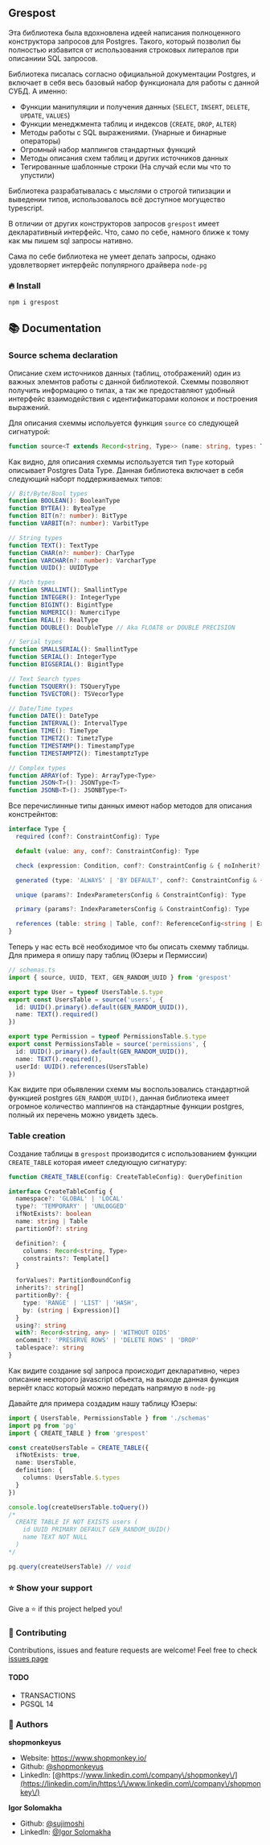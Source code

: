 ## Grespost

Эта библиотека была вдохновлена идеей написания полноценного конструктора запросов для Postgres. Такого, который позволил бы полностью избавится от использования строковых литералов при описаниии SQL запросов.

Библиотека писалась согласно официальной документации Postgres, и включает в себя весь базовый набор функционала для работы с данной СУБД. 
А именно:
- Функции манипуляции и получения данных (`SELECT`, `INSERT`, `DELETE`, `UPDATE`, `VALUES`)
- Функции менеджмента таблиц и индексов (`CREATE`, `DROP`, `ALTER`)
- Методы работы с SQL выражениями. (Унарные и бинарные операторы)
- Огромный набор маппингов стандартных функций
- Методы описания схем таблиц и других источников данных
- Тегированные шаблонные строки (На случай если мы что то упустили)

Библиотека разрабатывалась с мыслями о строгой типизации и выведении типов, использовалось всё доступное могущество typescript.

В отличии от других конструкторов запросов `grespost` имеет декларативный интерфейс. Что, само по себе, намного ближе к тому как мы пишем sql запросы нативно.

Сама по себе библиотека не умеет делать запросы, однако удовлетворяет интерфейс популярного драйвера `node-pg`

### 🔥 Install

```sh
npm i grespost
```

## 📚 Documentation

### Source schema declaration

Описание схем источников данных (таблиц, отображений) один из важных элемнтов работы с данной библиотекой. Схеммы позволяют получить информацию о типах, а так же предоставляют удобный интерфейс взаимодействия с идентификаторами колонок и построения выражений.

Для описания схеммы испольуется функция `source` со следующей сигнатурой:
```ts
function source<T extends Record<string, Type>> (name: string, types: T): Table<T>
```

Как видно, для описания схеммы используется тип `Type` который описывает Postgres Data Type. Данная библиотека включает в себя следующий наборт поддерживаемых типов:
```typescript
// Bit/Byte/Bool types
function BOOLEAN(): BooleanType
function BYTEA(): ByteaType
function BIT(n?: number): BitType
function VARBIT(n?: number): VarbitType

// String types
function TEXT(): TextType
function CHAR(n?: number): CharType
function VARCHAR(n?: number): VarcharType
function UUID(): UUIDType

// Math types
function SMALLINT(): SmallintType
function INTEGER(): IntegerType
function BIGINT(): BigintType
function NUMERIC(): NumerciType
function REAL(): RealType
function DOUBLE(): DoubleType // Aka FLOAT8 or DOUBLE PRECISION

// Serial types
function SMALLSERIAL(): SmallintType
function SERIAL(): IntegerType
function BIGSERIAL(): BigintType

// Text Search types
function TSQUERY(): TSQueryType
function TSVECTOR(): TSVecorType

// Date/Time types
function DATE(): DateType
function INTERVAL(): IntervalType
function TIME(): TimeType
function TIMETZ(): TimetzType
function TIMESTAMP(): TimestampType
function TIMESTAMPTZ(): TimestamptzType

// Complex types
function ARRAY(of: Type): ArrayType<Type>
function JSON<T>(): JSONType<T>
function JSONB<T>(): JSONBType<T>
```
Все перечислинные типы данных имеют набор методов для описания констрейнтов:
```ts
interface Type {
  required (conf?: ConstraintConfig): Type

  default (value: any, conf?: ConstraintConfig): Type

  check (expression: Condition, conf?: ConstraintConfig & { noInherit?: boolean }): Type

  generated (type: 'ALWAYS' | 'BY DEFAULT', conf?: ConstraintConfig & { expression?: Expression, identity?: any }): Type

  unique (params?: IndexParametersConfig & ConstraintConfig): Type

  primary (params?: IndexParametersConfig & ConstraintConfig): Type

  references (table: string | Table, conf?: ReferenceConfig<string | Expression> & ConstraintConfig): Type
}
```

Теперь у нас есть всё необходимое что бы описать схемму таблицы.
Для примера я опишу пару таблиц (Юзеры и Пермиссии)
```ts
// schemas.ts
import { source, UUID, TEXT, GEN_RANDOM_UUID } from 'grespost'

export type User = typeof UsersTable.$.type
export const UsersTable = source('users', {
  id: UUID().primary().default(GEN_RANDOM_UUID()),
  name: TEXT().required()
})

export type Permission = typeof PermissionsTable.$.type
export const PermissionsTable = source('permissions', {
  id: UUID().primary().default(GEN_RANDOM_UUID()),
  name: TEXT().required(),
  userId: UUID().references(UsersTable)
})
```

Как видите при обьявлении схемм мы воспользовались стандартной функцией postgres `GEN_RANDOM_UUID()`, данная библиотека имеет огромное количество маппингов на стандартные функции postgres, полный их перечень можно увидеть здесь.

### Table creation
Создание таблицы в `grespost` производится с использованием функции `CREATE_TABLE` которая имеет следующую сигнатуру:

```typescript
function CREATE_TABLE(config: CreateTableConfig): QueryDefinition

interface CreateTableConfig {
  namespace?: 'GLOBAL' | 'LOCAL'
  type?: 'TEMPORARY' | 'UNLOGGED'
  ifNotExists?: boolean
  name: string | Table
  partitionOf?: string

  definition?: {
    columns: Record<string, Type>
    constraints?: Template[]
  }

  forValues?: PartitionBoundConfig
  inherits?: string[]
  partitionBy?: {
    type: 'RANGE' | 'LIST' | 'HASH',
    by: (string | Expression)[]
  }
  using?: string
  with?: Record<string, any> | 'WITHOUT OIDS'
  onCommit?: 'PRESERVE ROWS' | 'DELETE ROWS' | 'DROP'
  tablespace?: string
}
```
Как видите создание sql запроса происходит декларативно, через описание некторого javascript обьекта, на выходе данная функция вернёт класс который можно передать напрямую в `node-pg`

Давайте для примера создадим нашу таблицу Юзеры:
```ts
import { UsersTable, PermissionsTable } from './schemas'
import pg from 'pg'
import { CREATE_TABLE } from 'grespost'

const createUsersTable = CREATE_TABLE({
  ifNotExists: true,
  name: UsersTable,
  definition: {
    columns: UsersTable.$.types
  }
})

console.log(createUsersTable.toQuery())
/*
  СREATE TABLE IF NOT EXISTS users (
    id UUID PRIMARY DEFAULT GEN_RANDOM_UUID()
    name TEXT NOT NULL
  )
*/

pg.query(createUsersTable) // void
```




### ⭐️ Show your support

Give a ⭐️ if this project helped you!

### 🤝 Contributing

Contributions, issues and feature requests are welcome!
Feel free to check [issues page](https://github.com/shopmonkeyus/grespost/issues)

#### TODO
- TRANSACTIONS
- PGSQL 14


### 👤 Authors

**shopmonkeyus**

* Website: https://www.shopmonkey.io/
* Github: [@shopmonkeyus](https://github.com/shopmonkeyus)
* LinkedIn: [@https:\/\/www.linkedin.com\/company\/shopmonkey\/](https://linkedin.com/in/https:\/\/www.linkedin.com\/company\/shopmonkey\/)

**Igor Solomakha**

* Github: [@sujimoshi](https://github.com/Sujimoshi)
* LinkedIn: [@Igor Solomakha](https://www.linkedin.com/in/isolomakha/)
